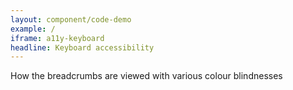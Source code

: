 ```yaml
---
layout: component/code-demo
example: /
iframe: a11y-keyboard
headline: Keyboard accessibility
---
```



How the breadcrumbs are viewed with various colour blindnesses
